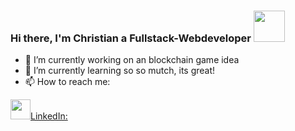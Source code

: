 ### Hi there, I'm  Christian a Fullstack-Webdeveloper <img src="https://media.giphy.com/media/mGcNjsfWAjY5AEZNw6/giphy.gif" width="50">

- 🔭 I’m currently working on an blockchain game idea
- 🌱 I’m currently learning so so mutch, its great!
- 📫 How to reach me:

<img height="32" width="32" src="https://cdn.jsdelivr.net/npm/simple-icons@v6/icons/linkedin.svg" />[LinkedIn:](https://www.linkedin.com/in/christian-peters-4aa300145/)
<!--
**EbbeUndFlut/EbbeUndFlut** is a ✨ _special_ ✨ repository because its `README.md` (this file) appears on your GitHub profile.

Here are some ideas to get you started:

- 🔭 I’m currently working on ...
- 🌱 I’m currently learning ...
- 👯 I’m looking to collaborate on ...
- 🤔 I’m looking for help with ...
- 💬 Ask me about ...
- 📫 How to reach me: ...
- 😄 Pronouns: ...
- ⚡ Fun fact: ...
-->

